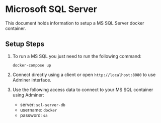 # Microsoft SQL Server

This document holds information to setup a MS SQL Server docker container.

## Setup Steps

1. To run a MS SQL you just need to run the following command:

    ```docker-compose up```

2. Connect directly using a client or open ``http://localhost:8080`` to use Adminer interface.

3. Use the following access data to connect to your MS SQL container using Adminer: 
    * server: ``sql-server-db``
    * username: ``docker``
    * password: ``sa``
